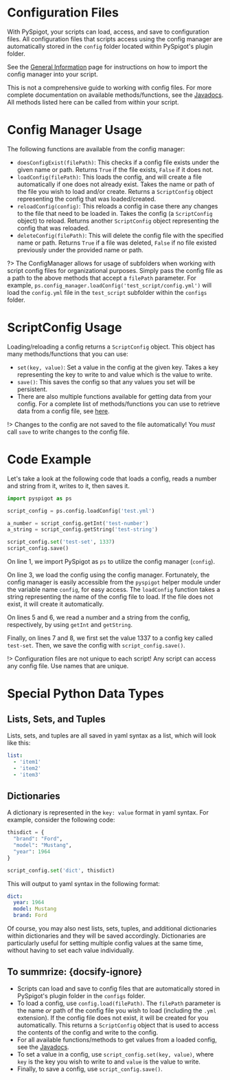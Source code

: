 # Configuration Files

With PySpigot, your scripts can load, access, and save to configuration files. All configuration files that scripts access using the config manager are automatically stored in the `config` folder located within PySpigot's plugin folder.

See the [General Information](writingscripts#pyspigot39s-managers) page for instructions on how to import the config manager into your script.

This is not a comprehensive guide to working with config files. For more complete documentation on available methods/functions, see the [Javadocs](https://hub.spigotmc.org/javadocs/spigot/org/bukkit/configuration/MemorySection.html). All methods listed here can be called from within your script.

# Config Manager Usage

The following functions are available from the config manager:

- `doesConfigExist(filePath)`: This checks if a config file exists under the given name or path. Returns `True` if the file exists, `False` if it does not.
- `loadConfig(filePath)`: This loads the config, and will create a file automatically if one does not already exist. Takes the name or path of the file you wish to load and/or create. Returns a `ScriptConfig` object representing the config that was loaded/created.
- `reloadConfig(config)`: This reloads a config in case there any changes to the file that need to be loaded in. Takes the config (a `ScriptConfig` object) to reload. Returns another `ScriptConfig` object representing the config that was reloaded.
- `deleteConfig(filePath)`: This will delete the config file with the specified name or path. Returns `True` if a file was deleted, `False` if no file existed previously under the provided name or path.

?> The ConfigManager allows for usage of subfolders when working with script config files for organizational purposes. Simply pass the config file as a path to the above methods that accept a `filePath` parameter. For example, `ps.config_manager.loadConfig('test_script/config.yml')` will load the `config.yml` file in the `test_script` subfolder within the `configs` folder.

# ScriptConfig Usage

Loading/reloading a config returns a `ScriptConfig` object. This object has many methods/functions that you can use:

- `set(key, value)`: Set a value in the config at the given key. Takes a key representing the key to write to and value which is the value to write.
- `save()`: This saves the config so that any values you set will be persistent.
- There are also multiple functions available for getting data from your config. For a complete list of methods/functions you can use to retrieve data from a config file, see [here](https://hub.spigotmc.org/javadocs/spigot/org/bukkit/configuration/MemorySection.html). 

!> Changes to the config are not saved to the file automatically! You *must* call `save` to write changes to the config file.

# Code Example

Let's take a look at the following code that loads a config, reads a number and string from it, writes to it, then saves it.

```python
import pyspigot as ps

script_config = ps.config.loadConfig('test.yml')

a_number = script_config.getInt('test-number')
a_string = script_config.getString('test-string')

script_config.set('test-set', 1337)
script_config.save()
```

On line 1, we import PySpigot as `ps` to utilize the config manager (`config`).

On line 3, we load the config using the config manager. Fortunately, the config manager is easily accessible from the `pyspigot` helper module under the variable name `config`, for easy access. The `loadConfig` function takes a string representing the name of the config file to load. If the file does not exist, it will create it automatically.

On lines 5 and 6, we read a number and a string from the config, respectively, by using `getInt` and `getString`.

Finally, on lines 7 and 8, we first set the value 1337 to a config key called `test-set`. Then, we save the config with `script_config.save()`.

!> Configuration files are not unique to each script! Any script can access any config file. Use names that are unique.

# Special Python Data Types

## Lists, Sets, and Tuples

Lists, sets, and tuples are all saved in yaml syntax as a list, which will look like this:

```yaml
list:
  - 'item1'
  - 'item2'
  - 'item3'
```

## Dictionaries

A dictionary is represented in the `key: value` format in yaml syntax. For example, consider the following code:

```python
thisdict = {
  "brand": "Ford",
  "model": "Mustang",
  "year": 1964
}

script_config.set('dict', thisdict)
```

This will output to yaml syntax in the following format:

```yaml
dict:
  year: 1964
  model: Mustang
  brand: Ford
```

Of course, you may also nest lists, sets, tuples, and additional dictionaries within dictionaries and they will be saved accordingly. Dictionaries are particularly useful for setting multiple config values at the same time, without having to set each value individually.

## To summrize: {docsify-ignore}

- Scripts can load and save to config files that are automatically stored in PySpigot\'s plugin folder in the `configs` folder.
- To load a config, use `config.load(filePath)`. The `filePath` parameter is the name *or* path of the config file you wish to load (including the `.yml` extension). If the config file does not exist, it will be created for you automatically. This returns a `ScriptConfig` object that is used to access the contents of the config and write to the config.
- For all available functions/methods to get values from a loaded config, see the [Javadocs](https://hub.spigotmc.org/javadocs/spigot/org/bukkit/configuration/MemorySection.html).
- To set a value in a config, use `script_config.set(key, value)`, where `key` is the key you wish to write to and `value` is the value to write.
- Finally, to save a config, use `script_config.save()`.
